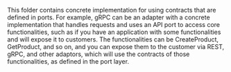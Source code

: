 This folder contains concrete implementation for using contracts that are defined in ports. For example, gRPC can be an adapter with a concrete implementation that handles requests and uses an API port to access core functionalities, such as if you have an application with some functionalities and will expose it to customers. The functionalities can be CreateProduct, GetProduct, and so on, and you can expose them to the customer via REST, gRPC, and other adaptors, which will use the contracts of those functionalities, as defined in the port layer.